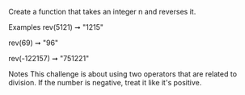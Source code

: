 Create a function that takes an integer n and reverses it.

Examples
rev(5121) ➞ "1215"

rev(69) ➞ "96"

rev(-122157) ➞ "751221"

Notes
This challenge is about using two operators that are related to division.
If the number is negative, treat it like it's positive.